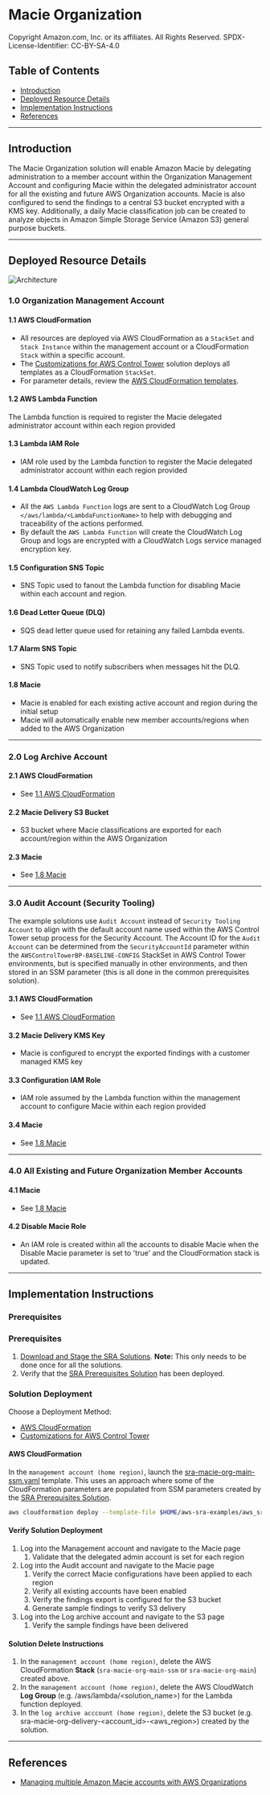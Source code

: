 # Macie Organization<!-- omit in toc -->

Copyright Amazon.com, Inc. or its affiliates. All Rights Reserved. SPDX-License-Identifier: CC-BY-SA-4.0

## Table of Contents<!-- omit in toc -->

- [Introduction](#introduction)
- [Deployed Resource Details](#deployed-resource-details)
- [Implementation Instructions](#implementation-instructions)
- [References](#references)

---

## Introduction

The Macie Organization solution will enable Amazon Macie by delegating administration to a member account within the Organization Management Account and configuring Macie within the delegated administrator account for all the existing and future AWS
Organization accounts. Macie is also configured to send the findings to a central S3 bucket encrypted with a KMS key. Additionally, a daily Macie classification job can be created to analyze objects in Amazon Simple Storage Service (Amazon S3) general purpose buckets.

---

## Deployed Resource Details

![Architecture](./documentation/macie-org.png)

### 1.0 Organization Management Account<!-- omit in toc -->

#### 1.1 AWS CloudFormation<!-- omit in toc -->

- All resources are deployed via AWS CloudFormation as a `StackSet` and `Stack Instance` within the management account or a CloudFormation `Stack` within a specific account.
- The [Customizations for AWS Control Tower](https://aws.amazon.com/solutions/implementations/customizations-for-aws-control-tower/) solution deploys all templates as a CloudFormation `StackSet`.
- For parameter details, review the [AWS CloudFormation templates](templates/).

#### 1.2 AWS Lambda Function<!-- omit in toc -->

The Lambda function is required to register the Macie delegated administrator account within each region provided

#### 1.3 Lambda IAM Role<!-- omit in toc -->

- IAM role used by the Lambda function to register the Macie delegated administrator account within each region provided

#### 1.4 Lambda CloudWatch Log Group<!-- omit in toc -->

- All the `AWS Lambda Function` logs are sent to a CloudWatch Log Group `</aws/lambda/<LambdaFunctionName>` to help with debugging and traceability of the actions performed.
- By default the `AWS Lambda Function` will create the CloudWatch Log Group and logs are encrypted with a CloudWatch Logs service managed encryption key.

#### 1.5 Configuration SNS Topic<!-- omit in toc -->

- SNS Topic used to fanout the Lambda function for disabling Macie within each account and region.

#### 1.6 Dead Letter Queue (DLQ)<!-- omit in toc -->

- SQS dead letter queue used for retaining any failed Lambda events.

#### 1.7 Alarm SNS Topic<!-- omit in toc -->

- SNS Topic used to notify subscribers when messages hit the DLQ.

#### 1.8 Macie<!-- omit in toc -->

- Macie is enabled for each existing active account and region during the initial setup
- Macie will automatically enable new member accounts/regions when added to the AWS Organization

---

### 2.0 Log Archive Account<!-- omit in toc -->

#### 2.1 AWS CloudFormation<!-- omit in toc -->

- See [1.1 AWS CloudFormation](#11-aws-cloudformation)

#### 2.2 Macie Delivery S3 Bucket<!-- omit in toc -->

- S3 bucket where Macie classifications are exported for each account/region within the AWS Organization

#### 2.3 Macie<!-- omit in toc -->

- See [1.8 Macie](#18-macie)

---

### 3.0 Audit Account (Security Tooling)<!-- omit in toc -->

The example solutions use `Audit Account` instead of `Security Tooling Account` to align with the default account name used within the AWS Control Tower setup process for the Security Account. The Account ID for the `Audit Account`  can be determined from the `SecurityAccountId` parameter within the `AWSControlTowerBP-BASELINE-CONFIG` StackSet in AWS Control Tower environments, but is specified manually in other environments, and then stored in an SSM parameter (this is all done in the common prerequisites solution).

#### 3.1 AWS CloudFormation<!-- omit in toc -->

- See [1.1 AWS CloudFormation](#11-aws-cloudformation)

#### 3.2 Macie Delivery KMS Key<!-- omit in toc -->

- Macie is configured to encrypt the exported findings with a customer managed KMS key

#### 3.3 Configuration IAM Role<!-- omit in toc -->

- IAM role assumed by the Lambda function within the management account to configure Macie within each region provided

#### 3.4 Macie<!-- omit in toc -->

- See [1.8 Macie](#18-macie)

---

### 4.0 All Existing and Future Organization Member Accounts<!-- omit in toc -->

#### 4.1 Macie<!-- omit in toc -->

- See [1.8 Macie](#18-macie)

#### 4.2 Disable Macie Role<!-- omit in toc -->

- An IAM role is created within all the accounts to disable Macie when the Disable Macie parameter is set to 'true' and the CloudFormation stack is updated.

---

## Implementation Instructions

### Prerequisites<!-- omit in toc -->

### Prerequisites<!-- omit in toc -->

1. [Download and Stage the SRA Solutions](../../../docs/DOWNLOAD-AND-STAGE-SOLUTIONS.md). **Note:** This only needs to be done once for all the solutions.
2. Verify that the [SRA Prerequisites Solution](../../common/common_prerequisites/) has been deployed.

### Solution Deployment<!-- omit in toc -->

Choose a Deployment Method:

- [AWS CloudFormation](#aws-cloudformation)
- [Customizations for AWS Control Tower](../../../docs/CFCT-DEPLOYMENT-INSTRUCTIONS.md)

#### AWS CloudFormation<!-- omit in toc -->

In the `management account (home region)`, launch the [sra-macie-org-main-ssm.yaml](templates/sra-macie-org-main-ssm.yaml) template. This uses an approach where some of the CloudFormation parameters are populated from SSM parameters created by the [SRA Prerequisites Solution](../../common/common_prerequisites/).

  ```bash
  aws cloudformation deploy --template-file $HOME/aws-sra-examples/aws_sra_examples/solutions/macie/macie_org/templates/sra-macie-org-main-ssm.yaml --stack-name sra-macie-org-main-ssm --capabilities CAPABILITY_NAMED_IAM
  ```

#### Verify Solution Deployment<!-- omit in toc -->

1. Log into the Management account and navigate to the Macie page
   1. Validate that the delegated admin account is set for each region
2. Log into the Audit account and navigate to the Macie page
   1. Verify the correct Macie configurations have been applied to each region
   2. Verify all existing accounts have been enabled
   3. Verify the findings export is configured for the S3 bucket
   4. Generate sample findings to verify S3 delivery
3. Log into the Log archive account and navigate to the S3 page
   1. Verify the sample findings have been delivered

#### Solution Delete Instructions<!-- omit in toc -->

1. In the `management account (home region)`, delete the AWS CloudFormation **Stack** (`sra-macie-org-main-ssm` or `sra-macie-org-main`) created above.
2. In the `management account (home region)`, delete the AWS CloudWatch **Log Group** (e.g. /aws/lambda/<solution_name>) for the Lambda function deployed.
3. In the `log archive acccount (home region)`, delete the S3 bucket (e.g. sra-macie-org-delivery-<account_id>-<aws_region>) created by the solution.

---

## References

- [Managing multiple Amazon Macie accounts with AWS Organizations](https://docs.aws.amazon.com/macie/latest/user/macie-organizations.html)
